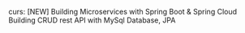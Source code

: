 curs: [NEW] Building Microservices with Spring Boot & Spring Cloud
Building CRUD rest API with MySql Database, JPA
